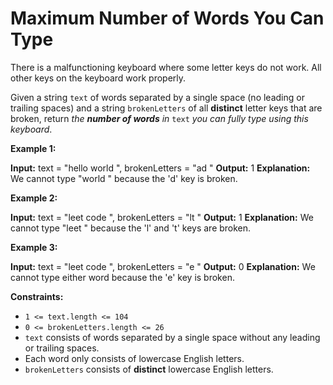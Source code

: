# Maximum Number of Words You Can Type

There is a malfunctioning keyboard where some letter keys do not work. All other keys on the keyboard work properly.

Given a string `text` of words separated by a single space (no leading or trailing spaces) and a string `brokenLetters` of all **distinct** letter keys that are broken, return _the **number of words** in_ `text` _you can fully type using this keyboard_.

**Example 1:**

**Input:** text =  "hello world ", brokenLetters =  "ad "
**Output:** 1
**Explanation:** We cannot type  "world " because the 'd' key is broken.

**Example 2:**

**Input:** text =  "leet code ", brokenLetters =  "lt "
**Output:** 1
**Explanation:** We cannot type  "leet " because the 'l' and 't' keys are broken.

**Example 3:**

**Input:** text =  "leet code ", brokenLetters =  "e "
**Output:** 0
**Explanation:** We cannot type either word because the 'e' key is broken.

**Constraints:**

* `1 <= text.length <= 104`
* `0 <= brokenLetters.length <= 26`
* `text` consists of words separated by a single space without any leading or trailing spaces.
* Each word only consists of lowercase English letters.
* `brokenLetters` consists of **distinct** lowercase English letters.
